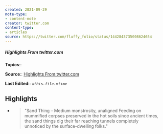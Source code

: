 ```yaml
---
created: 2021-09-29
note-type:
- content-note
creator: twitter.com
content-type: 
- articles
source: https://twitter.com/fluffy_folio/status/1442843735008624654
---
```

##### Highlights From twitter.com

**Topics**:: 

**Source**:: [Highlights From twitter.com](https://twitter.com/fluffy_folio/status/1442843735008624654)

**Last Edited**:: *`=this.file.mtime`*

## Highlights
- > "Sand Thing – Medium monstrosity, unaligned
    Feeding on mummified corpses preserved in the hot soils since ancient times, the sand things dig their far reaching tunnels completely unnoticed by the surface-dwelling folks." 

